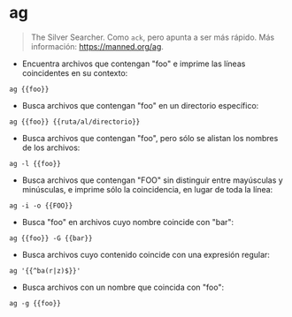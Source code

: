 # ag

> The Silver Searcher. Como `ack`, pero apunta a ser más rápido.
> Más información: <https://manned.org/ag>.

- Encuentra archivos que contengan "foo" e imprime las líneas coincidentes en su contexto:

`ag {{foo}}`

- Busca archivos que contengan "foo" en un directorio específico:

`ag {{foo}} {{ruta/al/directorio}}`

- Busca archivos que contengan "foo", pero sólo se alistan los nombres de los archivos:

`ag -l {{foo}}`

- Busca archivos que contengan "FOO" sin distinguir entre mayúsculas y minúsculas, e imprime sólo la coincidencia, en lugar de toda la línea:

`ag -i -o {{FOO}}`

- Busca "foo" en archivos cuyo nombre coincide con "bar":

`ag {{foo}} -G {{bar}}`

- Busca archivos cuyo contenido coincide con una expresión regular:

`ag '{{^ba(r|z)$}}'`

- Busca archivos con un nombre que coincida con "foo":

`ag -g {{foo}}`

